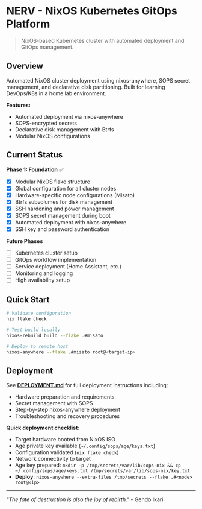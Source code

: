 # NERV - NixOS Kubernetes GitOps Platform

> NixOS-based Kubernetes cluster with automated deployment and GitOps management.

## Overview

Automated NixOS cluster deployment using nixos-anywhere, SOPS secret management, and declarative disk partitioning. Built for learning DevOps/K8s in a home lab environment.

**Features:**
- Automated deployment via nixos-anywhere
- SOPS-encrypted secrets
- Declarative disk management with Btrfs
- Modular NixOS configurations

## Current Status

**Phase 1: Foundation** ✅
- [x] Modular NixOS flake structure
- [x] Global configuration for all cluster nodes
- [x] Hardware-specific node configurations (Misato)
- [x] Btrfs subvolumes for disk management
- [x] SSH hardening and power management
- [x] SOPS secret management during boot
- [x] Automated deployment with nixos-anywhere
- [x] SSH key and password authentication

**Future Phases**
- [ ] Kubernetes cluster setup
- [ ] GitOps workflow implementation
- [ ] Service deployment (Home Assistant, etc.)
- [ ] Monitoring and logging
- [ ] High availability setup

## Quick Start

```bash
# Validate configuration
nix flake check

# Test build locally
nixos-rebuild build --flake .#misato

# Deploy to remote host
nixos-anywhere --flake .#misato root@<target-ip>
```

## Deployment

See **[DEPLOYMENT.md](DEPLOYMENT.md)** for full deployment instructions including:
- Hardware preparation and requirements
- Secret management with SOPS
- Step-by-step nixos-anywhere deployment
- Troubleshooting and recovery procedures

**Quick deployment checklist**:
- Target hardware booted from NixOS ISO
- Age private key available (`~/.config/sops/age/keys.txt`)
- Configuration validated (`nix flake check`)
- Network connectivity to target
- Age key prepared: `mkdir -p /tmp/secrets/var/lib/sops-nix && cp ~/.config/sops/age/keys.txt /tmp/secrets/var/lib/sops-nix/key.txt`
- **Deploy**: `nixos-anywhere --extra-files /tmp/secrets --flake .#<node> root@<ip>`

---

*"The fate of destruction is also the joy of rebirth."* - Gendo Ikari